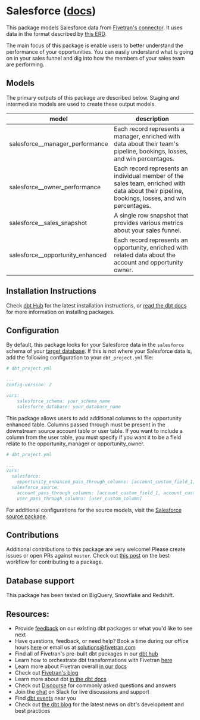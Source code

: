 # Salesforce ([docs](https://dbt-salesforce.netlify.app/)) 

This package models Salesforce data from [Fivetran's connector](https://fivetran.com/docs/applications/salesforce). It uses data in the format described by [this ERD](https://docs.google.com/presentation/d/1fB6aCiX_C1lieJf55TbS2v1yv9sp-AHNNAh2x7jnJ48/edit#slide=id.g3cb9b617d1_0_237).

The main focus of this package is enable users to better understand the performance of your opportunities. You can easily understand what is going on in your sales funnel and dig into how the members of your sales team are performing. 

## Models

The primary outputs of this package are described below. Staging and intermediate models are used to create these output models.

**model**|**description**
-----|-----
salesforce\_\_manager\_performance|Each record represents a manager, enriched with data about their team's pipeline, bookings, losses, and win percentages.
salesforce\_\_owner\_performance|Each record represents an individual member of the sales team, enriched with data about their pipeline, bookings, losses, and win percentages.
salesforce\_\_sales\_snapshot|A single row snapshot that provides various metrics about your sales funnel.
salesforce\_\_opportunity\_enhanced|Each record represents an opportunity, enriched with related data about the account and opportunity owner.


## Installation Instructions
Check [dbt Hub](https://hub.getdbt.com/) for the latest installation instructions, or [read the dbt docs](https://docs.getdbt.com/docs/package-management) for more information on installing packages.

## Configuration
By default, this package looks for your Salesforce data in the `salesforce` schema of your [target database](https://docs.getdbt.com/docs/running-a-dbt-project/using-the-command-line-interface/configure-your-profile). If this is not where your Salesforce data is, add the following configuration to your `dbt_project.yml` file:

```yml
# dbt_project.yml

...
config-version: 2

vars:
    salesforce_schema: your_schema_name
    salesforce_database: your_database_name
```

This package allows users to add additional columns to the opportunity enhanced table. Columns passed through must be present in the downstream source account table or user table. If you want to include a column from the user table, you must specify if you want it to be a field relate to the opportunity_manager or opportunity_owner.

```yml
# dbt_project.yml

...
vars:
  salesforce:
    opportunity_enhanced_pass_through_columns: [account_custom_field_1, account_custom_field_2, opportunity_manager.user_custom_column]
  salesforce_source:
    account_pass_through_columns: [account_custom_field_1, account_custom_field_2]
    user_pass_through_columns: [user_custom_column]
```

For additional configurations for the source models, visit the [Salesforce source package](https://github.com/fivetran/dbt_salesforce_source).


## Contributions

Additional contributions to this package are very welcome! Please create issues
or open PRs against `master`. Check out 
[this post](https://discourse.getdbt.com/t/contributing-to-a-dbt-package/657) 
on the best workflow for contributing to a package.


## Database support
This package has been tested on BigQuery, Snowflake and Redshift.

## Resources:
- Provide [feedback](https://www.surveymonkey.com/r/DQ7K7WW) on our existing dbt packages or what you'd like to see next
- Have questions, feedback, or need help? Book a time during our office hours [here](https://calendly.com/fivetran-solutions-team/fivetran-solutions-team-office-hours) or email us at solutions@fivetran.com
- Find all of Fivetran's pre-built dbt packages in our [dbt hub](https://hub.getdbt.com/fivetran/)
- Learn how to orchestrate dbt transformations with Fivetran [here](https://fivetran.com/docs/transformations/dbt)
- Learn more about Fivetran overall [in our docs](https://fivetran.com/docs)
- Check out [Fivetran's blog](https://fivetran.com/blog)
- Learn more about dbt [in the dbt docs](https://docs.getdbt.com/docs/introduction)
- Check out [Discourse](https://discourse.getdbt.com/) for commonly asked questions and answers
- Join the [chat](http://slack.getdbt.com/) on Slack for live discussions and support
- Find [dbt events](https://events.getdbt.com) near you
- Check out [the dbt blog](https://blog.getdbt.com/) for the latest news on dbt's development and best practices
